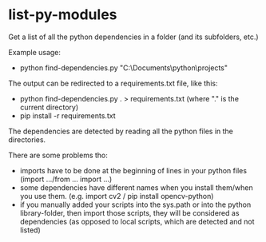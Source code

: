 # list-py-modules
Get a list of all the python dependencies in a folder (and its subfolders, etc.)

Example usage:
- python find-dependencies.py "C:\Documents\python\projects\"



The output can be redirected to a requirements.txt file, like this:
- python find-dependencies.py . > requirements.txt (where "." is the current directory)
- pip install -r requirements.txt

The dependencies are detected by reading all the python files in the directories.



There are some problems tho:
- imports have to be done at the beginning of lines in your python files (import .../from ... import ...)
- some dependencies have different names when you install them/when you use them. (e.g. import cv2 / pip install opencv-python)
- if you manually added your scripts into the sys.path or into the python library-folder, then import those scripts, they will be considered as dependencies (as opposed to local scripts, which are detected and not listed)

